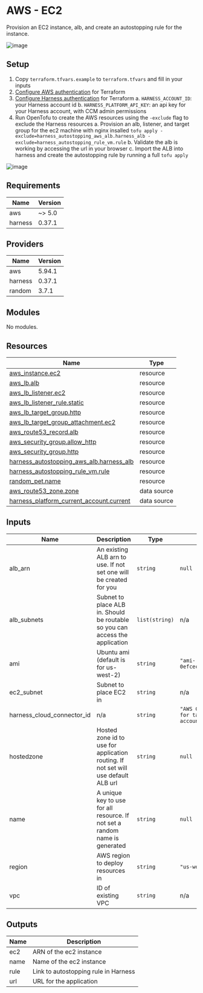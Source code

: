 # AWS - EC2

Provision an EC2 instance, alb, and create an autostopping rule for the instance.

![image](https://github.com/wings-software/AutoStoppingLab/assets/7338312/7ede2ec4-45a3-43ff-95d6-60abbaaea64d)

## Setup

1. Copy `terraform.tfvars.example` to `terraform.tfvars` and fill in your inputs
2. [Configure AWS authentication](https://registry.terraform.io/providers/hashicorp/aws/latest/docs#authentication-and-configuration) for Terraform
3. [Configure Harness authentication](https://registry.terraform.io/providers/harness/harness/latest/docs) for Terraform
    a. `HARNESS_ACCOUNT_ID`: your Harness account id
    b. `HARNESS_PLATFORM_API_KEY`: an api key for your Harness account, with CCM admin permissions
4. Run OpenTofu to create the AWS resources using the `-exclude` flag to exclude the Harness resources
    a. Provision an alb, listener, and target group for the ec2 machine with nginx insalled `tofu apply -exclude=harness_autostopping_aws_alb.harness_alb -exclude=harness_autostopping_rule_vm.rule`
    b. Validate the alb is working by accessing the url in your browser
    c. Import the ALB into harness and create the autostopping rule by running a full `tofu apply`

![image](https://github.com/wings-software/AutoStoppingLab/assets/7338312/ab1a3163-3657-4244-833b-7e8ccb4b176b)

## Requirements

| Name | Version |
|------|---------|
| aws | ~> 5.0 |
| harness | 0.37.1 |

## Providers

| Name | Version |
|------|---------|
| aws | 5.94.1 |
| harness | 0.37.1 |
| random | 3.7.1 |

## Modules

No modules.

## Resources

| Name | Type |
|------|------|
| [aws_instance.ec2](https://registry.terraform.io/providers/hashicorp/aws/latest/docs/resources/instance) | resource |
| [aws_lb.alb](https://registry.terraform.io/providers/hashicorp/aws/latest/docs/resources/lb) | resource |
| [aws_lb_listener.ec2](https://registry.terraform.io/providers/hashicorp/aws/latest/docs/resources/lb_listener) | resource |
| [aws_lb_listener_rule.static](https://registry.terraform.io/providers/hashicorp/aws/latest/docs/resources/lb_listener_rule) | resource |
| [aws_lb_target_group.http](https://registry.terraform.io/providers/hashicorp/aws/latest/docs/resources/lb_target_group) | resource |
| [aws_lb_target_group_attachment.ec2](https://registry.terraform.io/providers/hashicorp/aws/latest/docs/resources/lb_target_group_attachment) | resource |
| [aws_route53_record.alb](https://registry.terraform.io/providers/hashicorp/aws/latest/docs/resources/route53_record) | resource |
| [aws_security_group.allow_http](https://registry.terraform.io/providers/hashicorp/aws/latest/docs/resources/security_group) | resource |
| [aws_security_group.http](https://registry.terraform.io/providers/hashicorp/aws/latest/docs/resources/security_group) | resource |
| [harness_autostopping_aws_alb.harness_alb](https://registry.terraform.io/providers/harness/harness/0.37.1/docs/resources/autostopping_aws_alb) | resource |
| [harness_autostopping_rule_vm.rule](https://registry.terraform.io/providers/harness/harness/0.37.1/docs/resources/autostopping_rule_vm) | resource |
| [random_pet.name](https://registry.terraform.io/providers/hashicorp/random/latest/docs/resources/pet) | resource |
| [aws_route53_zone.zone](https://registry.terraform.io/providers/hashicorp/aws/latest/docs/data-sources/route53_zone) | data source |
| [harness_platform_current_account.current](https://registry.terraform.io/providers/harness/harness/0.37.1/docs/data-sources/platform_current_account) | data source |

## Inputs

| Name | Description | Type | Default | Required |
|------|-------------|------|---------|:--------:|
| alb\_arn | An existing ALB arn to use. If not set one will be created for you | `string` | `null` | no |
| alb\_subnets | Subnet to place ALB in. Should be routable so you can access the application | `list(string)` | n/a | yes |
| ami | Ubuntu ami (default is for us-west-2) | `string` | `"ami-0efcece6bed30fd98"` | no |
| ec2\_subnet | Subnet to place EC2 in | `string` | n/a | yes |
| harness\_cloud\_connector\_id | n/a | `string` | `"AWS CCM connector for target AWS account"` | no |
| hostedzone | Hosted zone id to use for application routing. If not set will use default ALB url | `string` | `null` | no |
| name | A unique key to use for all resource. If not set a random name is generated | `string` | `null` | no |
| region | AWS region to deploy resources in | `string` | `"us-west-2"` | no |
| vpc | ID of existing VPC | `string` | n/a | yes |

## Outputs

| Name | Description |
|------|-------------|
| ec2 | ARN of the ec2 instance |
| name | Name of the ec2 instance |
| rule | Link to autostopping rule in Harness |
| url | URL for the application |
